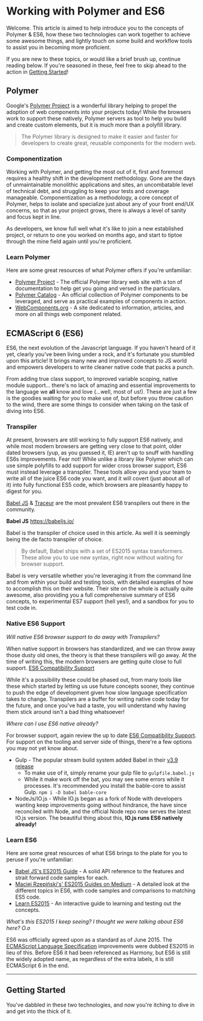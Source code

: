 # Working with Polymer and ES6

Welcome. This article is aimed to help introduce you to the concepts of Polymer & ES6, how these two technologies
 can work together to achieve some awesome things, and lightly touch on some build and workflow tools to assist you in
 becoming more proficient.

If you are new to these topics, or would like a brief brush up, continue reading below. If you're seasoned in
 these, feel free to skip ahead to the action in [Getting Started](#getting-started)!

## Polymer
Google's [Polymer Project](https://www.polymer-project.org/1.0/) is a wonderful library helping to propel the adoption
of web components into your projects today! While the browsers work to support these natively, Polymer servers as tool
to help you build and create custom elements, but it is much more than a polyfill library.

> The Polymer library is designed to make it easier and faster for developers to create great, reusable components for
the modern web.

### Componentization

Working with Polymer, and getting the most out of it, first and foremost requires a healthy shift in the development
methodology. Gone are the days of unmaintainable monolithic applications and sites, an uncombatable level of
technical debt, and struggling to keep your tests and coverage manageable. Componentization as a methodology, a core
concept of Polymer, helps to isolate and specialize just about any of your front end/UX concerns, so that as your
project grows, there is always a level of sanity and focus kept in line.

As developers, we know full well what it's like to join a new established project, or return to one you worked on
months ago, and start to tiptoe through the mine field again until you're proficient.

### Learn Polymer

Here are some great resources of what Polymer offers if you're unfamiliar:
- [Polymer Project](https://www.polymer-project.org/1.0/) - The official Polymer library web site with a ton of
documentation to help get you going and versed in the particulars.
- [Polymer Catalog](https://elements.polymer-project.org/) - An official collection of Polymer components to be
leveraged, and serve as practical examples of components in action.
- [WebComponents.org](http://webcomponents.org/) - A site dedicated to information, articles, and more on all things
web component related.

## ECMAScript 6 (ES6)
ES6, the next evolution of the Javascript language. If you haven't heard of it yet, clearly you've been living under a
rock, and it's fortunate you stumbled upon this article! It brings many new and improved concepts to JS world and
empowers developers to write cleaner native code that packs a punch.

From adding true class support, to improved variable scoping, native module support... there's no lack of amazing
and essential improvements to the language we **all** know and love (...well, most of us!). These are just a
few is the goodies waiting for you to make use of, but before you throw caution to the wind, there are some things to
 consider when taking on the task of diving into ES6.

### Transpiler

At present, browsers are still working to fully support ES6 natively, and while most modern browsers are getting very
 close to that point, older dated browsers (yup, as you guessed it, IE) aren't up to snuff with handling ES6s
 improvements. Fear not! While unlike a library like Polymer which can use simple polyfills to add support for wider
 cross browser support, ES6 must instead leverage a transpiler.  These tools allow you and your team to write all of
 the juice ES6 code you want, and it will covert (just about all of it) into fully functional ES5 code, which
 browsers are pleasantly happy to digest for you.

 [Babel JS](https://babeljs.io/) & [Traceur](https://github.com/google/traceur-compiler) are the most prevalent ES6
  transpilers out there in the community.

**Babel JS** https://babeljs.io/

Babel is the transpiler of choice used in this article. As well it is seemingly being the de facto transpiler of choice.

> By default, Babel ships with a set of ES2015 syntax transformers. These allow you to use new syntax, right now
without waiting for browser support.

Babel is very versatile whether you're leveraging it from the command line and from within your build and testing
tools, with detailed examples of how to accomplish this on their website.  Their site on the whole is actually quite
awesome, also providing you a full comprehensive summary of ES6 concepts, to experimental ES7 support (hell yes!),
and a sandbox for you to test code in.

### Native ES6 Support

*Will native ES6 browser support to do away with Transpilers?*

When native support in browsers has standardized, and we can throw away those dusty old ones, the theory is that these
 transpilers will go away. At the time of writing this, the modern browsers are getting quite close to full support.
 [ES6 Compatibility Support](http://kangax.github.io/compat-table/es6/)

While it's a possibility these could be phased out, from many tools like these which started by letting us use future
concepts sooner, they continue to push the edge of development given how slow language specification takes to change.
 Transpilers are a buffer for writing native code today for the future, and once you've had a taste, you will understand
 why having them stick around isn't a bad thing whatsoever!

*Where can I use ES6 native already?*

For browser support, again review the up to date [ES6 Compatibility Support](http://kangax.github.io/compat-table/es6/).
For support on the tooling and server side of things, there're a few options you may not yet know about.

- Gulp - The popular stream build system added Babel in their [v3.9 release](https://github.com/gulpjs/gulp/blob/master/CHANGELOG.md)
  - To make use of it, simply rename your gulp file to ```gulpfile.babel.js```
  - While it make work off the bat, you may see some errors while it processes. It's recommended you install the
  bable-core to assist Gulp. ```npm i -D babel bable-core```
- NodeJs/IO.js - While IO.js began as a fork of Node with developers wanting keep improvements going without
hindrance, the have since reconciled with Node, and the official Node repo now serves the latest IO.js version. The
beautiful thing about this, **IO.js runs ES6 natively already!**


### Learn ES6

Here are some great resources of what ES6 brings to the plate for you to peruse if you're unfamiliar:
- [Babel JS's ES2015 Guide](http://babeljs.io/docs/learn-es2015/#ecmascript-6-features) - A solid API reference to the
features and strait forward code samples for each.
- [Maciej Rzepiński's' ES2015 Guides on Medium](https://medium.com/ecmascript-2015) - A detailed look at the different
topics in ES6, with code samples and comparisons to matching ES5 code.
- [Learn ES2015](http://learnharmony.org/#) - An interactive guide to learning and testing out the concepts.

*What's this ES2015 I keep seeing? I thought we were talking about ES6 here? O.o*

ES6 was officially agreed upon as a standard as of June 2015. The
[ECMAScript Language Specification](http://www.ecma-international.org/ecma-262/6.0/) improvements were dubbed
ES2015 in lieu of this. Before ES6 it had been referenced as Harmony, but ES6 is still the widely adopted name, as
regardless of the extra labels, it is still ECMAScript 6 in the end.

---

## Getting Started

You've dabbled in these two technologies, and now you're itching to dive in and get into the thick of it.
